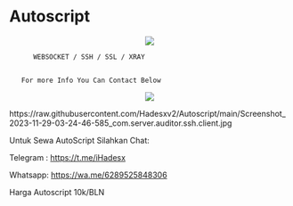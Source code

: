 # Autoscript


<p align="center">
  <img src="https://user-images.githubusercontent.com/76937659/153705486-44e6c1b2-74fa-4d44-be1c-36c8fdb83331.gif"/>
</p>


          WEBSOCKET / SSH / SSL / XRAY


       For more Info You Can Contact Below
       
<p align="center">
  <img src="https://user-images.githubusercontent.com/76937659/153705486-44e6c1b2-74fa-4d44-be1c-36c8fdb83331.gif"/>
</p>
https://raw.githubusercontent.com/Hadesxv2/Autoscript/main/Screenshot_2023-11-29-03-24-46-585_com.server.auditor.ssh.client.jpg

Untuk Sewa AutoScript Silahkan Chat:


Telegram : https://t.me/iHadesx

Whatsapp: https://wa.me/6289525848306

Harga Autoscript 10k/BLN
